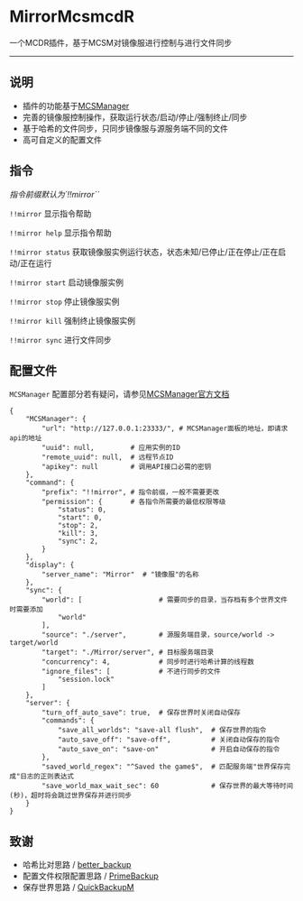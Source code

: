 # MirrorMcsmcdR
一个MCDR插件，基于MCSM对镜像服进行控制与进行文件同步

---

## 说明

- 插件的功能基于[MCSManager](https://github.com/MCSManager/MCSManager)
- 完善的镜像服控制操作，获取运行状态/启动/停止/强制终止/同步
- 基于哈希的文件同步，只同步镜像服与源服务端不同的文件
- 高可自定义的配置文件

## 指令

*指令前缀默认为`!!mirror``*

`!!mirror` 显示指令帮助

`!!mirror help` 显示指令帮助

`!!mirror status` 获取镜像服实例运行状态，状态未知/已停止/正在停止/正在启动/正在运行

`!!mirror start` 启动镜像服实例

`!!mirror stop` 停止镜像服实例

`!!mirror kill` 强制终止镜像服实例

`!!mirror sync` 进行文件同步

## 配置文件

`MCSManager` 配置部分若有疑问，请参见[MCSManager官方文档](https://docs.mcsmanager.com/#/zh-cn/apis/readme)

```
{
    "MCSManager": {
        "url": "http://127.0.0.1:23333/", # MCSManager面板的地址，即请求api的地址
        "uuid": null,         # 应用实例的ID
        "remote_uuid": null,  # 远程节点ID
        "apikey": null        # 调用API接口必需的密钥
    },
    "command": {
        "prefix": "!!mirror", # 指令前缀，一般不需要更改
        "permission": {       # 各指令所需要的最低权限等级
            "status": 0,
            "start": 0,
            "stop": 2,
            "kill": 3,
            "sync": 2,
        }
    },
    "display": {
        "server_name": "Mirror"  # "镜像服"的名称
    },
    "sync": {
        "world": [                   # 需要同步的目录，当存档有多个世界文件时需要添加
            "world"
        ],
        "source": "./server",        # 源服务端目录，source/world -> target/world
        "target": "./Mirror/server", # 目标服务端目录
        "concurrency": 4,            # 同步时进行哈希计算的线程数
        "ignore_files": [            # 不进行同步的文件
            "session.lock"
        ]
    },
    "server": {
        "turn_off_auto_save": true,  # 保存世界时关闭自动保存
        "commands": {
            "save_all_worlds": "save-all flush",  # 保存世界的指令
            "auto_save_off": "save-off",          # 关闭自动保存的指令
            "auto_save_on": "save-on"             # 开启自动保存的指令
        },
        "saved_world_regex": "^Saved the game$",  # 匹配服务端"世界保存完成"日志的正则表达式
        "save_world_max_wait_sec": 60             # 保存世界的最大等待时间(秒)，超时将会跳过世界保存并进行同步
    }
}
```

## 致谢

- 哈希比对思路 / [better_backup](https://github.com/z0z0r4/better_backup)
- 配置文件权限配置思路 / [PrimeBackup](https://github.com/TISUnion/PrimeBackup)
- 保存世界思路 / [QuickBackupM](https://github.com/TISUnion/QuickBackupM)
